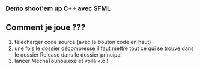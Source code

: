 ### Demo shoot'em up C++ avec SFML
## Comment je joue ???
1. télécharger code source (avec le bouton code en haut)
2. une fois le dossier décompressé il faut mettre tout ce qui se trouve dans le dossier Release dans le dossier principal
3. lancer MechaTouhou.exe et voilà k.o ! 
